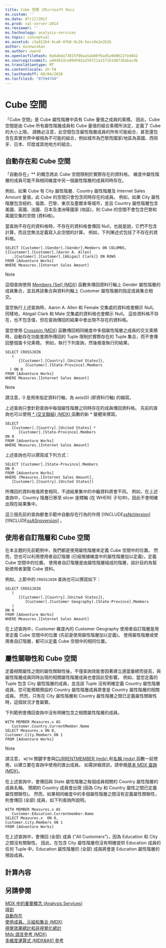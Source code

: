 ```yaml
---
title: Cube 空間 |Microsoft Docs
ms.custom: ''
ms.date: 07/17/2017
ms.prod: sql-server-2014
ms.reviewer: ''
ms.technology: analysis-services
ms.topic: conceptual
ms.assetid: c3a012b4-9ca0-4fb8-9c26-5ecc0e2e2b2b
author: minewiskan
ms.author: owend
ms.openlocfilehash: 0a6a6da73815f06aa5ab80f6ad5a9d06227ed842
ms.sourcegitcommit: ad4d92dce894592a259721a1571b1d8736abacdb
ms.translationtype: MT
ms.contentlocale: zh-TW
ms.lasthandoff: 08/04/2020
ms.locfileid: "87594744"
---
```

# <a name="cube-space"></a>Cube 空間
  「Cube 空間」是 Cube 屬性階層中具有 Cube 量值之成員的乘積。 因此，Cube 空間是由 Cube 所有屬性階層成員和 Cube 量值的組合乘積所決定，定義了 Cube 的大小上限。 請務必注意，此空間包含屬性階層成員的所有可能組合，甚至還包含在真實世界中被視為不可能的組合，例如城市為巴黎而國家/地區為英國、西班牙、日本、印度或其他地方的組合。  
  
## <a name="autoexists-and-cube-space"></a>自動存在和 Cube 空間  
 「自動存在」** 的概念將此 Cube 空間限制於實際存在的資料格。 維度中屬性階層的成員可能不與相同維度中另一個屬性階層的成員同時存在。  
  
 例如，如果 Cube 有 City 屬性階層、Country 屬性階層及 Internet Sales Amount 量值，此 Cube 的空間只會包含同時存在的成員。 例如，如果 City 屬性階層包含紐約、倫敦、巴黎、東京及墨爾本等城市，並且 Country 屬性階層包含美國、英國、法國、日本及澳洲等國家 (地區)，則 Cube 的空間不會包含巴黎和美國交集的空間 (資料格)。  
  
 當查詢不存在的資料格時，不存在的資料格會傳回 Null，也就是說，它們不包含計算，而且您無法定義寫入此空間的計算。 例如，下列陳述式包括了不存在的資料格。  
  
```  
SELECT [Customer].[Gender].[Gender].Members ON COLUMNS,  
{[Customer].[Customer].[Aaron A. Allen]  
   ,[Customer].[Customer].[Abigail Clark]} ON ROWS   
FROM [Adventure Works]  
WHERE Measures.[Internet Sales Amount]  
```  
  
> [!NOTE]  
>  這個查詢使用 [Members (Set) (MDX)](/sql/mdx/members-set-mdx) 函數來傳回資料行軸上 Gender 屬性階層的成員集合，並且將該集合與資料列軸上 Customer 屬性階層的指定成員集合相交。  
  
 當您執行上述查詢時，Aaron A. Allen 和 Female 交集處的資料格會顯示 Null。 同樣地，Abigail Clark 和 Male 交集處的資料格也會顯示 Null。 這些資料格不存在，也不包含值，但在查詢傳回的結果中會出現不存在的資料格。  
  
 當您使用 [Crossjoin (MDX)](/sql/mdx/crossjoin-mdx) 函數傳回相同維度中多個屬性階層之成員的交叉乘積時，自動存在功能會將所傳回的 Tuple 限制於實際存在的 Tuple 集合，而不會傳回整個笛卡兒乘積。 例如，執行下列查詢，然後檢查執行的結果。  
  
```  
SELECT CROSSJOIN  
   (  
      {[Customer].[Country].[United States]},  
         [Customer].[State-Province].Members  
  ) ON 0   
FROM [Adventure Works]  
WHERE Measures.[Internet Sales Amount]  
```  
  
> [!NOTE]  
>  請注意，0 是用來指定資料行軸，為 axis(0) (即資料行軸) 的縮寫。  
  
 上述查詢只會針對查詢中每個屬性階層之同時存在的成員傳回資料格。 先前的查詢也可以使用[ \* (交叉聯結)  (MDX) ](/sql/mdx/crossjoin-mdx)函數的新 * 變體來撰寫。  
  
```  
SELECT   
   [Customer].[Country].[United States] *   
      [Customer].[State-Province].Members  
ON 0   
FROM [Adventure Works]  
WHERE Measures.[Internet Sales Amount]  
```  
  
 上述查詢也可以撰寫成下列方式：  
  
```  
SELECT [Customer].[State-Province].Members  
ON 0   
FROM [Adventure Works]  
WHERE (Measures.[Internet Sales Amount],  
   [Customer].[Country].[United States])  
```  
  
 所傳回的資料格值將會相同，不過結果集中的中繼資料將會不同。 例如，在上述查詢中，Country 階層已移至 slicer 座標軸 (在 WHERE 子句中)，因此不會明確出現在結果集中。  
  
 這三個先前的查詢都會示範中自動存在行為的作用 [!INCLUDE[ssNoVersion](../../../includes/ssnoversion-md.md)] [!INCLUDE[ssASnoversion](../../../includes/ssasnoversion-md.md)] 。  
  
## <a name="user-defined-hierarchies-and-cube-space"></a>使用者自訂階層和 Cube 空間  
 在本主題的先前範例中，我們都是使用屬性階層來定義 Cube 空間中的位置。 然而，您也可以利用使用者自訂階層 (已經根據維度中的屬性階層加以定義)，定義 Cube 空間中的位置。 使用者自訂階層是由屬性階層組成的階層，設計目的為幫助使用者瀏覽 Cube 資料。  
  
 例如，上節中的 `CROSSJOIN` 查詢也可以撰寫如下：  
  
```  
SELECT CROSSJOIN  
   (  
      {[Customer].[Country].[United States]},  
         [Customer].[Customer Geography].[State-Province].Members  
   )   
ON 0   
FROM [Adventure Works]  
WHERE Measures.[Internet Sales Amount]  
```  
  
 在上述查詢中，Customer 維度內的 Customer Geography 使用者自訂階層是用來定義 Cube 空間中的位置 (先前是使用屬性階層加以定義)。 使用屬性階層或使用者自訂階層，都可以定義 Cube 空間中的相同位置。  
  
##  <a name="attribute-relationships-and-cube-space"></a><a name="AttribRelationships"></a>屬性關聯性和 Cube 空間  
 定義相關屬性之間的屬性關聯性後，不僅查詢效能會因著建立適當彙總而提高，與屬性階層成員同時出現的相關屬性階層成員也會因此受影響。 例如，當您定義的 Tuple 包含 City 屬性階層的成員，並且該 Tuple 沒有明確定義 Country 屬性階層成員，您可能預期預設的 Country 屬性階層成員將會是 Country 屬性階層的相關成員。 然而，只有在 City 屬性階層和 Country 屬性階層之間已定義屬性關聯性時，這個狀況才會屬實。  
  
 下列範例會傳回查詢中沒有明確包含之相關屬性階層的成員。  
  
```  
WITH MEMBER Measures.x AS   
   Customer.Country.CurrentMember.Name  
SELECT Measures.x ON 0,  
Customer.City.Members ON 1  
FROM [Adventure Works]  
```  
  
> [!NOTE]  
>  請注意， `WITH` 關鍵字會與[CURRENTMEMBER (mdx) ](/sql/mdx/current-mdx)和[名稱 (mdx) ](/sql/mdx/members-string-mdx)函數一起使用，以建立要在查詢中使用的匯出成員。 如需詳細資訊，請參閱[基本 MDX 查詢 &#40;MDX&#41;](mdx-query-the-basic-query.md)。  
  
 在上述查詢中，會傳回與 State 屬性階層之每個成員相關的 Country 屬性階層的成員名稱。 預期的 Country 成員會出現 (因為 City 和 Country 屬性之間已定義屬性關聯性)。 然而，如果相同維度中的多個屬性階層之間沒有定義屬性關聯性，則會傳回 (全部) 成員，如下列查詢所說明。  
  
```  
WITH MEMBER Measures.x AS   
   Customer.Education.Currentmember.Name  
SELECT Measures.x  ON 0,   
Customer.City.Members ON 1  
FROM [Adventure Works]  
```  
  
 在上述查詢中，會傳回 (全部) 成員 ("All Customers")，因為 Education 和 City 之間沒有關聯性。 因此，在包含 City 屬性階層但沒有明確提供 Education 成員的任何 Tuple 中，Education 屬性階層的 (全部) 成員將會是 Education 屬性階層的預設成員。  
  
## <a name="calculation-context"></a>計算內容  
  
## <a name="see-also"></a>另請參閱  
 [MDX 中的重要概念 &#40;Analysis Services&#41;](../key-concepts-in-mdx-analysis-services.md)   
 [得到](tuples.md)   
 [自動存在](autoexists.md)   
 [使用成員、元組和集合 &#40;MDX&#41;](working-with-members-tuples-and-sets-mdx.md)   
 [視覺效果總計和非視覺化總計](visual-totals-and-non-visual-totals.md)   
 [Mdx 語言參考 &#40;MDX&#41;](/sql/mdx/mdx-language-reference-mdx)   
 [多維度運算式 &#40;MDX&#41 參考](/sql/mdx/multidimensional-expressions-mdx-reference)  
  
  
